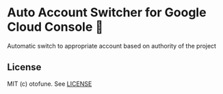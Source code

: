 Auto Account Switcher for Google Cloud Console :chopsticks:
===

Automatic switch to appropriate account based on authority of the project

License
---
MIT (c) otofune. See [LICENSE](./LICENSE)
